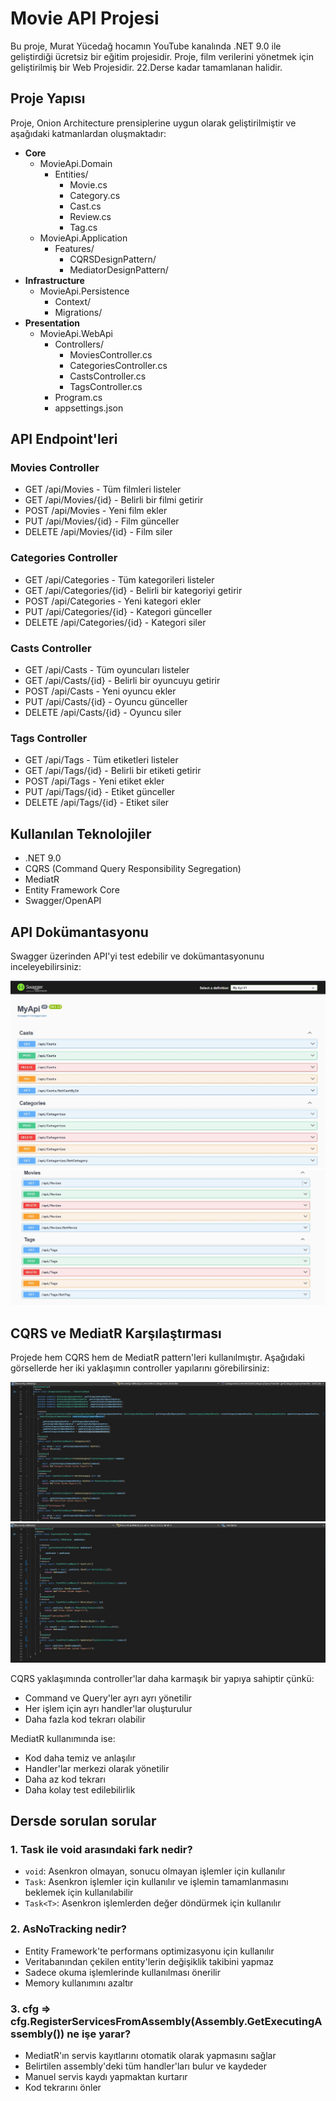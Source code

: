 # Movie API Projesi

Bu proje, Murat Yücedağ hocamın YouTube kanalında .NET 9.0 ile geliştirdiği ücretsiz bir eğitim projesidir. Proje, film verilerini yönetmek için geliştirilmiş bir Web Projesidir.
22.Derse kadar tamamlanan halidir.

## Proje Yapısı

Proje, Onion Architecture prensiplerine uygun olarak geliştirilmiştir ve aşağıdaki katmanlardan oluşmaktadır:

- **Core**
  - MovieApi.Domain
    - Entities/
      - Movie.cs
      - Category.cs
      - Cast.cs
      - Review.cs
      - Tag.cs
  - MovieApi.Application
    - Features/
      - CQRSDesignPattern/
      - MediatorDesignPattern/
- **Infrastructure**
  - MovieApi.Persistence
    - Context/
    - Migrations/
- **Presentation**
  - MovieApi.WebApi
    - Controllers/
      - MoviesController.cs
      - CategoriesController.cs
      - CastsController.cs
      - TagsController.cs
    - Program.cs
    - appsettings.json

## API Endpoint'leri

### Movies Controller
- GET /api/Movies - Tüm filmleri listeler
- GET /api/Movies/{id} - Belirli bir filmi getirir
- POST /api/Movies - Yeni film ekler
- PUT /api/Movies/{id} - Film günceller
- DELETE /api/Movies/{id} - Film siler

### Categories Controller
- GET /api/Categories - Tüm kategorileri listeler
- GET /api/Categories/{id} - Belirli bir kategoriyi getirir
- POST /api/Categories - Yeni kategori ekler
- PUT /api/Categories/{id} - Kategori günceller
- DELETE /api/Categories/{id} - Kategori siler

### Casts Controller
- GET /api/Casts - Tüm oyuncuları listeler
- GET /api/Casts/{id} - Belirli bir oyuncuyu getirir
- POST /api/Casts - Yeni oyuncu ekler
- PUT /api/Casts/{id} - Oyuncu günceller
- DELETE /api/Casts/{id} - Oyuncu siler

### Tags Controller
- GET /api/Tags - Tüm etiketleri listeler
- GET /api/Tags/{id} - Belirli bir etiketi getirir
- POST /api/Tags - Yeni etiket ekler
- PUT /api/Tags/{id} - Etiket günceller
- DELETE /api/Tags/{id} - Etiket siler

## Kullanılan Teknolojiler

- .NET 9.0
- CQRS (Command Query Responsibility Segregation)
- MediatR
- Entity Framework Core
- Swagger/OpenAPI

## API Dokümantasyonu

Swagger üzerinden API'yi test edebilir ve dokümantasyonunu inceleyebilirsiniz:

![API Dokümantasyonu 1](photos/apiBir.jpg)
![API Dokümantasyonu 2](photos/apiIki.jpg)

## CQRS ve MediatR Karşılaştırması

Projede hem CQRS hem de MediatR pattern'leri kullanılmıştır. Aşağıdaki görsellerde her iki yaklaşımın controller yapılarını görebilirsiniz:

![CQRS Controller](photos/CQRSController.jpg)
![MediatR Controller](photos/MediatRController.jpg)

CQRS yaklaşımında controller'lar daha karmaşık bir yapıya sahiptir çünkü:
- Command ve Query'ler ayrı ayrı yönetilir
- Her işlem için ayrı handler'lar oluşturulur
- Daha fazla kod tekrarı olabilir

MediatR kullanımında ise:
- Kod daha temiz ve anlaşılır
- Handler'lar merkezi olarak yönetilir
- Daha az kod tekrarı
- Daha kolay test edilebilirlik

## Dersde sorulan sorular

### 1. Task ile void arasındaki fark nedir?
- `void`: Asenkron olmayan, sonucu olmayan işlemler için kullanılır
- `Task`: Asenkron işlemler için kullanılır ve işlemin tamamlanmasını beklemek için kullanılabilir
- `Task<T>`: Asenkron işlemlerden değer döndürmek için kullanılır

### 2. AsNoTracking nedir?
- Entity Framework'te performans optimizasyonu için kullanılır
- Veritabanından çekilen entity'lerin değişiklik takibini yapmaz
- Sadece okuma işlemlerinde kullanılması önerilir
- Memory kullanımını azaltır

### 3. cfg => cfg.RegisterServicesFromAssembly(Assembly.GetExecutingAssembly()) ne işe yarar?
- MediatR'ın servis kayıtlarını otomatik olarak yapmasını sağlar
- Belirtilen assembly'deki tüm handler'ları bulur ve kaydeder
- Manuel servis kaydı yapmaktan kurtarır
- Kod tekrarını önler
